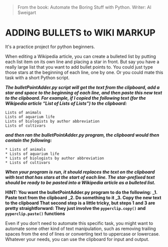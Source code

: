 >From the book: Automate the Boring Stuff with Python. Writer: Al Sweigart 

# ADDING BULLETS to WIKI MARKUP

It's a practice project for python beginners.

When editing a Wikipedia article, you can create a bulleted list by putting each list item on its own line and placing a star in front. But say you have a really large list that you want to add bullet points to. You could just type those stars at the beginning of each line, one by one. Or you could mate this task with a short Python script.
 
***The bulletPointAdder.py script will get the text from the clipboard, add a star and space to the beginning of each line, and then paste this new text to the clipboard.
For example, if I copied the following text (for the Wikipedia article “List of Lists of Lists”) to the clipboard:***
```
Lists of animals
Lists of aquarium life
Lists of biologists by author abbreviation
Lists of cultivars
```
***and then ran the bulletPointAdder.py program, the clipboard would then contain the following:***
```
* Lists of animals
* Lists of aquarium life
* Lists of biologists by author abbreviation
* Lists of cultivars
```
***When your program is run, it should replaces the text on the clipboard with text that has stars at the start of each line. The star-prefixed text should be ready to be pasted into a Wikipedia article as a bulleted list.*** 

**HINT: You want the bulletPointAdder.py program to do the following:**
**_1. Paste text from the clipboard**
**_2. Do something to it**
**_3. Copy the new text to the clipboard
That second step is a little tricky, but steps 1 and 3 are pretty straightforward: They just involve the `pyperclip.copy()` and `pyperclip.paste()` functions**

Even if you don’t need to automate this specific task, you might want to automate some other kind of text manipulation, such as removing trailing spaces from the end of lines or converting text to uppercase or lowercase. Whatever your needs, you can use the clipboard for input and output.


